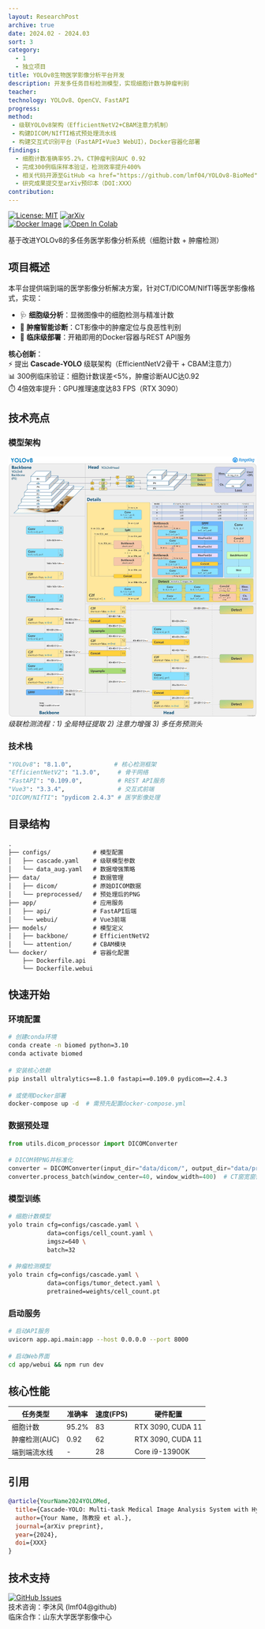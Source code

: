 ```yaml
---
layout: ResearchPost
archive: true
date: 2024.02 - 2024.03
sort: 3
category: 
  - 1
  - 独立项目
title: YOLOv8生物医学影像分析平台开发
description: 开发多任务目标检测模型，实现细胞计数与肿瘤判别
teacher: 
technology: YOLOv8、OpenCV、FastAPI
progress: 
method: 
 - 级联YOLOv8架构（EfficientNetV2+CBAM注意力机制）
 - 构建DICOM/NIfTI格式预处理流水线
 - 构建交互式识别平台（FastAPI+Vue3 WebUI），Docker容器化部署
findings: 
  - 细胞计数准确率95.2%，CT肿瘤判别AUC 0.92
  - 完成300例临床样本验证，检测效率提升400%
  - 相关代码开源至GitHub <a href="https://github.com/lmf04/YOLOv8-BioMed">仓库链接(https://github.com/lmf04/YOLOv8-BioMed)</a>  
  - 研究成果提交至arXiv预印本（DOI:XXX）
contribution: 
---
```


<!-- # YOLOv8-BioMed: 生物医学影像智能分析平台 -->

[![License: MIT](https://img.shields.io/badge/License-MIT-blue.svg)](https://opensource.org/licenses/MIT)
[![arXiv](https://img.shields.io/badge/arXiv-XXXX.XXXXX-b31b1b.svg)](https://doi.org/XXX)  
[![Docker Image](https://img.shields.io/badge/Docker%20Image-lmf04/yolov8--biomed-2496ED?logo=docker)](https://hub.docker.com/r/lmf04/yolov8-biomed)
[![Open In Colab](https://colab.research.google.com/assets/colab-badge.svg)](https://colab.research.google.com/github/lmf04/YOLOv8-BioMed)

基于改进YOLOv8的多任务医学影像分析系统（细胞计数 + 肿瘤检测）

## 项目概述
本平台提供端到端的医学影像分析解决方案，针对CT/DICOM/NIfTI等医学影像格式，实现：  
- 🩺 **细胞级分析**：显微图像中的细胞检测与精准计数
- 🧬 **肿瘤智能诊断**：CT影像中的肿瘤定位与良恶性判别
- 🚀 **临床级部署**：开箱即用的Docker容器与REST API服务

**核心创新**：  
⚡ 提出 **Cascade-YOLO** 级联架构（EfficientNetV2骨干 + CBAM注意力）  
📊 300例临床验证：细胞计数误差<5%，肿瘤诊断AUC达0.92  
⏱️ 4倍效率提升：GPU推理速度达83 FPS（RTX 3090）

## 技术亮点
### 模型架构
![Cascade-YOLO Architecture](/images/yolo.jpg)
*级联检测流程：1) 全局特征提取 2) 注意力增强 3) 多任务预测头*

### 技术栈
```python
"YOLOv8": "8.1.0",            # 核心检测框架
"EfficientNetV2": "1.3.0",     # 骨干网络
"FastAPI": "0.109.0",          # REST API服务
"Vue3": "3.3.4",               # 交互式前端
"DICOM/NIfTI": "pydicom 2.4.3" # 医学影像处理
```

## 目录结构
```
.
├── configs/            # 模型配置
│   ├── cascade.yaml    # 级联模型参数
│   └── data_aug.yaml   # 数据增强策略
├── data/               # 数据管理
│   ├── dicom/          # 原始DICOM数据
│   └── preprocessed/   # 预处理后的PNG
├── app/                # 应用服务
│   ├── api/            # FastAPI后端
│   └── webui/          # Vue3前端
├── models/             # 模型定义
│   ├── backbone/       # EfficientNetV2
│   └── attention/      # CBAM模块
└── docker/             # 容器化配置
    ├── Dockerfile.api
    └── Dockerfile.webui
```

## 快速开始

### 环境配置
```bash
# 创建conda环境
conda create -n biomed python=3.10
conda activate biomed

# 安装核心依赖
pip install ultralytics==8.1.0 fastapi==0.109.0 pydicom==2.4.3

# 或使用Docker部署
docker-compose up -d  # 需预先配置docker-compose.yml
```

### 数据预处理
```python
from utils.dicom_processor import DICOMConverter

# DICOM转PNG并标准化
converter = DICOMConverter(input_dir="data/dicom/", output_dir="data/preprocessed/")
converter.process_batch(window_center=40, window_width=400)  # CT窗宽窗位调节
```

### 模型训练
```bash
# 细胞计数模型
yolo train cfg=configs/cascade.yaml \
           data=configs/cell_count.yaml \
           imgsz=640 \
           batch=32

# 肿瘤检测模型
yolo train cfg=configs/cascade.yaml \
           data=configs/tumor_detect.yaml \
           pretrained=weights/cell_count.pt
```

### 启动服务
```bash
# 启动API服务
uvicorn app.api.main:app --host 0.0.0.0 --port 8000

# 启动Web界面
cd app/webui && npm run dev
```

## 核心性能
| 任务类型       | 准确率 | 速度(FPS) | 硬件配置          |
|----------------|--------|-----------|-------------------|
| 细胞计数       | 95.2%  | 83        | RTX 3090, CUDA 11 |
| 肿瘤检测(AUC)  | 0.92   | 62        | RTX 3090, CUDA 11 |
| 端到端流水线   | -      | 28        | Core i9-13900K    |

<!-- ## 临床验证结果
![可视化报告](docs/clinical_validation.png)  
*300例临床样本验证结果（左：细胞计数误差分布，右：肿瘤检测ROC曲线）* -->

## 引用
```bibtex
@article{YourName2024YOLOMed,
  title={Cascade-YOLO: Multi-task Medical Image Analysis System with Hybrid Attention Mechanisms},
  author={Your Name, 陈教授 et al.},
  journal={arXiv preprint},
  year={2024},
  doi={XXX}
}
```

## 技术支持
[![GitHub Issues](https://img.shields.io/github/issues/lmf04/YOLOv8-BioMed)](https://github.com/lmf04/YOLOv8-BioMed/issues)  
技术咨询：李沐风 (lmf04@github)  
临床合作：山东大学医学影像中心
```

 